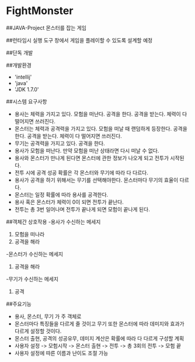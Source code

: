 # FightMonster

##JAVA-Project 몬스터를 잡는 게임

##런타임시 실행 도구 창에서 게임을 플레이할 수 있도록 설계할 예정

##단독 개발

##개발환경
- 'intellij'
- 'java'
- 'JDK 1.7.0'

##시스템 요구사항
- 용사는 체력을 가지고 있다. 모험을 떠난다. 공격을 한다. 공격을 받는다. 체력이 다 떨어지면 쓰러진다.
- 몬스터는 체력과 공격력을 가지고 있다. 모험을 떠날 때 랜덤하게 등장한다. 공격을 한다. 공격을 받는다. 체력이 다 떨어지면 쓰러진다.
- 무기는 공격력을 가지고 있다. 공격을 한다.
- 용사가 모험을 떠난다. 만약 모험을 떠난 상태라면 다시 떠날 수 없다.
- 용사와 몬스터가 만나게 된다면 몬스터에 관한 정보가 나오게 되고 전투가 시작된다.
- 전투 시에 공격 성공 확률은 각 몬스터와 무기에 따라 다 다르다.
- 용사가 공격을 하기 위해서는 무기를 선택해야한다. 몬스터마다 무기의 효율이 다르다.
- 몬스터는 일정 확률에 따라 용사를 공격한다.
- 용사 혹은 몬스터가 체력이 0이 되면 전투가 끝난다.
- 전투는 총 3번 일어나며 전투가 끝나게 되면 모험이 끝나게 된다.

##객체간 상호작용
-용사가 수신하는 메세지
1. 모험을 떠나라
2. 공격을 해라
   
-몬스터가 수신하는 메세지
1. 공격을 해라

-무기가 수신하는 메세지
1. 공격


##주요기능
- 용사, 몬스터, 무기 가 주 객체로
- 몬스터마다 특징들을 다르게 줄 것이고 무기 또한 몬스터에 따라 데미지와 효과가 다르게 설정할 것이다.
- 몬스터 출현, 공격의 성공유무, 데미지 계산은 확률에 따라 다 다르게 구성할 계획
- 사용자 설정 -> 모험시작 -> 몬스터 출현 -> 전투 -> 총 3회의 전투 -> 모험 끝
- 사용자 설정에 따른 이름과 난이도 조절 가능


  
